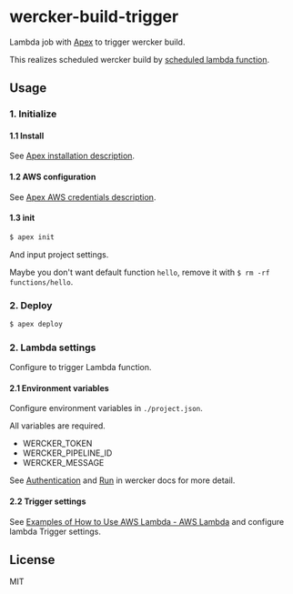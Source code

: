 wercker-build-trigger
===

Lambda job with [Apex](http://apex.run/) to trigger wercker build.

This realizes scheduled wercker build by [scheduled lambda function](http://docs.aws.amazon.com/lambda/latest/dg/tutorial-scheduled-events-schedule-expressions.html).

## Usage
### 1. Initialize
#### 1.1 Install
See [Apex installation description](http://apex.run/#installation).

#### 1.2 AWS configuration
See [Apex AWS credentials description](http://apex.run/#aws-credentials).


#### 1.3 init

```sh
$ apex init
```

And input project settings.

Maybe you don't want default function `hello`, remove it with `$ rm -rf functions/hello`.

### 2. Deploy
```sh
$ apex deploy
```


### 2. Lambda settings
Configure to trigger Lambda function.

#### 2.1 Environment variables
Configure environment variables in `./project.json`.

All variables are required.

- WERCKER_TOKEN
- WERCKER_PIPELINE_ID
- WERCKER_MESSAGE

See [Authentication](http://devcenter.wercker.com/docs/api/getting-started/authentication) and [Run](http://devcenter.wercker.com/docs/api/endpoints/runs#trigger-a-run) in wercker docs for more detail.

#### 2.2 Trigger settings
See [Examples of How to Use AWS Lambda - AWS Lambda](http://docs.aws.amazon.com/lambda/latest/dg/use-cases.html) and configure lambda Trigger settings.


## License
MIT
